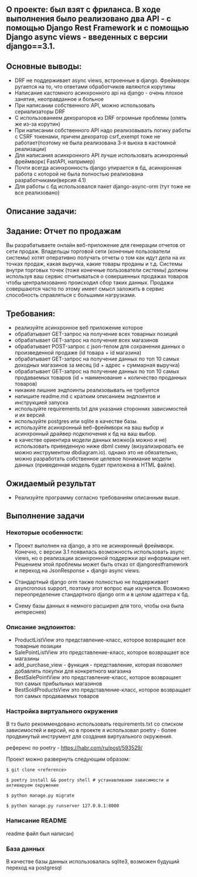 ## О проекте: был взят с фриланса. В ходе выполнения было реализовано два API - с помощью Django Rest Framework и с помощью Django async views - введенных с версии django==3.1. 
## Основные выводы:
 - DRF не поддерживает async views, вcтроенные в django. Фреймворк ругается на то, что ответами обработчиков являются корутины
 - Написание кастомного асинхронного api на django - очень плохое занятие, неоправданное и больное
 - При написании собственного API, можно использовать сериализаторы DRF
 - С использованием декораторов из DRF огромные проблемы (опять же из-за корутин)
 - При написании собственного API надо реализовывать логику работы с CSRF токенами, причем декоратор csrf_exempt тоже не работает(поэтому не была реализована 3-я вьюха в кастомной реализации) 
 - Для написания асинхронного API лучше использовать асинхронный фреймворк( FastAPI, например)
 - Почти всегда асинхронность django упирается в бд, асинхронная работа с которой не была полностью реализована разработчиками(версия 4.1)
 - Для работы с бд использовался пакет django-async-orm (тут тоже не все реализовано)


## Описание задачи:
## Задание: Отчет по продажам
Вы разрабатываете онлайн веб-приложение для генерации отчетов от сети продаж. Владельцы торговой сети (конечные пользователи системы) хотят оперативно получать отчеты о том как идут дела на их точках продаж, какая выручка, какие товары проданы и т.д. Системы внутри торговых точек (тоже конечные пользователи системы) должны используя ваш сервис отчитываться о совершенных продажах товаров чтобы централизованно происходил сбор таких данных. Продажи совершаются часто по этому имеет смысл заложить в сервис способность справляться с большими нагрузками.
## Требования:
 - реализуйте асинхронное веб приложение которое
 - обрабатывает GET-запрос на получение всех товарных позиций
 - oбрабатывает GET-запрос на получение всех магазинов
 - обрабатывает POST-запрос с json-телом для сохранения данных о произведенной продаже (id товара + id магазина)
 - обрабатывает GET-запрос на получение данных по топ 10 самых доходных магазинов за месяц (id + адрес + суммарная выручка)
 - обрабатывает GET-запрос на получение данных по топ 10 самых продаваемых товаров (id + наименование + количество проданных товаров)
 - никакие лишние эндпоинты реализовывать не требуется
 - напишите readme.md с кратким описанием эндпоинтов и инструкцией запуска
 - используйте requirements.txt для указания сторонних зависимостей и их версий
 - используйте postgres или sqlite в качестве базы.
 - используйте асинхронный веб-фреймворк на ваш выбор и асинхронный драйвер подключения к бд на ваш выбор.
 - в качестве ориентира модели данных можно(а можно и не) использовать приведенную ниже dbml схему (визуализировать ее можно инструментом dbdiagram.io). однако это не обязательно, можно разработать собственное целевое понимание модели данных (приведенная модель будет приложена в HTML файле).

## Ожидаемый результат
 - Реализуйте программу согласно требованиям описанным выше.	

## Выполнение задачи

### Некоторые особенности:
 - Проект выполнен на django, а это не асинхронный фреймворк. Конечно, с версии 3.1 появилась возможность использовать async views, но о реализации асинхронной поддержки api информации нет. Решением этой проблемы может быть отказ от djangorestframework и переход на JsonResponse + django async views.

 - Стандартный django orm также полностью не поддерживает asyncronous support, поэтому этот вопрос еще изучается. Возможно переопределение стандартного django orm и в целом адаптера к бд.

 - Схему базы данных я немного расширил для того, чтобы она была интереснее)

###  Описание эндпоинтов:

 - ProductListView это представление-класс, которое возвращает все товарные позиции
 - SalePointListView это представление-класс, которое возвращает все магазины
 - add_purchase_view - функция - представление, которая позволяет добавлять покупки для конкретного магазина
 - BestSalePointView это представление-класс, которое возвращает топ самых прибыльных магазинов
 - BestSoldProductsView это представление-класс, которое возвращает топ самых продаваемых товаров

### Настройка виртуального окружения

В тз было рекоммендовано использовать requirements.txt со списком зависимостей и версий, но в проекте я использовал poetry - более продвинутый инструмент для создания виртуального окружения. 

референс по poetry - https://habr.com/ru/post/593529/

Проект можно развернуть следующим образом:

    $ git clone <reference>

    $ poetry install && poetry shell # устанавливаем зависимости и активируем окружение

    $ python manage.py migrate

    $ python manage.py runserver 127.0.0.1:8000


### Написание README

readme файл был написан)

### База данных

В качестве базы данных использовалась sqlite3, возможен будущий переход на postgresql





